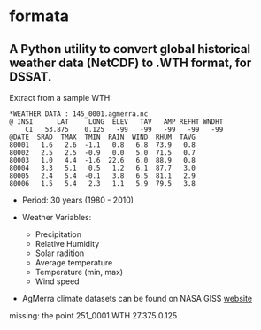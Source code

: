 # formata

A Python utility to convert global historical weather data (NetCDF) to .WTH format, for DSSAT.
----------
Extract from a sample WTH:
```
*WEATHER DATA : 145_0001.agmerra.nc
@ INSI      LAT     LONG  ELEV   TAV   AMP REFHT WNDHT
    CI   53.875    0.125   -99   -99   -99   -99   -99
@DATE  SRAD  TMAX  TMIN  RAIN  WIND  RHUM  TAVG
80001   1.6   2.6  -1.1   0.8   6.8  73.9   0.8
80002   2.5   2.5  -0.9   0.0   5.0  71.5   0.7
80003   1.0   4.4  -1.6  22.6   6.0  88.9   0.8
80004   3.3   5.1   0.5   1.2   6.1  87.7   3.0
80005   2.4   5.4  -0.1   3.8   6.5  81.1   2.9
80006   1.5   5.4   2.3   1.1   5.9  79.5   3.8
```

* Period: 30 years (1980 - 2010)
* Weather Variables:
    * Precipitation
    * Relative Humidity
    * Solar radition
    * Average temperature
    * Temperature (min, max)
    * Wind speed

 * AgMerra climate datasets can be found on NASA GISS [website](https://data.giss.nasa.gov/impacts/agmipcf/agmerra/)

missing:
the point 251_0001.WTH   27.375    0.125 